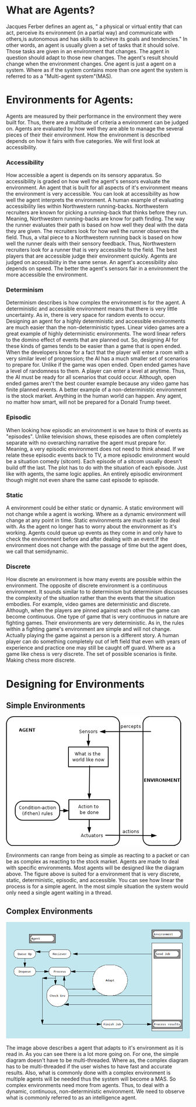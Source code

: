 # What are Agents?

 Jacques Ferber defines an agent as, " a physical or virtual entity that can act, perceive its environment (in a partial way) and communicate with others,is autonomous and has skills to achieve its goals and tendencies." In other words, an agent is usually given a set of tasks that it should solve. Those tasks are given in an environment that changes. The agent in question should adapt to those new changes. The agent's result should change when the environment changes. One agent is just a agent on a system. Where as if the system contains more than one agent the system is referred to as a "Multi-agent system"(MAS).

# Environments for Agents:

Agents are measured by their performance in the environment they were built for. Thus, there are a multitude of criteria a environment can be judged on. Agents are evaluated by how well they are able to manage the several pieces of their their environment. How the environment is described depends on how it fairs with five categories. We will first look at accessibility.

### Accessibility
How accessible a agent is depends on its sensory apparatus. So accessibility is graded on how well the agent's sensors evaluate the environment. An agent that is built for all aspects of it's environment means the environment is very accessible. You can look at accessibility as how well the agent interprets the environment. A human example of evaluating accessibility lies within Northwestern running-backs. Northwestern recruiters are known for picking a running-back that thinks before they run. Meaning, Northwestern running-backs are know for path finding. The way the runner evaluates their path is based on how well they deal with the data they are given. The recruiters look for how well the runner observes the field. Thus, a vital piece to a Northwestern running back is based on how well the runner deals with their sensory feedback. Thus, Northwestern recruiters look for a runner that is very accessible to the field. The best players that are accessible judge their environment quickly. Agents are judged on accessibility in the same sense. An agent's accessibility also depends on speed. The better the agent's sensors fair in a environment the more accessible the environment.

### Determinism
Determinism describes is how complex the environment is for the agent. A deterministic and accessible environment means that there is very little uncertainty. As in, there is very space for random events to occur. Designing an agent for a highly deterministic and accessible environments are much easier than the non-deterministic types. Linear video games are a great example of highly deterministic environments. The word linear refers to the domino effect of events that are planned out. So, designing AI for these kinds of games tends to be easier than a game that is open ended. When the developers know for a fact that the player will enter a room with a very similar level of progression; the AI has a much smaller set of scenarios to prepare for. Unlike if the game was open ended. Open ended games have a level of randomness to them. A player can enter a level at anytime. Thus, the AI must be ready for all scenarios that could occur. Although, open ended games aren't the best counter example because any video game has finite planned events. A better example of a non-deterministic environment is the stock market. Anything in the human world can happen. Any agent, no matter how smart, will not be prepared for a Donald Trump tweet.

### Episodic
When looking how episodic an environment is we have to think of events as "episodes". Unlike television shows, these episodes are often completely separate with no overarching narrative the agent must prepare for. Meaning, a very episodic environment does not need to think ahead. If we relate these episodic events back to TV, a more episodic environment would be a situation comedy (sitcom). Each episode of a sitcom usually doesn't build off the last. The plot has to do with the situation of each episode. Just like with agents, the same logic applies. An entirely episodic environment though might not even share the same cast episode to episode.

### Static
A environment could be either static or dynamic. A static environment will not change while a agent is working. Where as a dynamic environment will change at any point in time. Static environments are much easier to deal with. As the agent no longer has to worry about the environment as it's working. Agents could queue up events as they come in and only have to check the environment before and after dealing with an event.If the environment does not change with the passage of time but the agent does, we call that semidynamic.

### Discrete
How discrete an environment is how many events are possible within the environment. The opposite of discrete environment is a continuous environment. It sounds similar to to determinism but determinism discusses the complexity of the situation rather than the events that the situation embodies. For example, video games are deterministic and discrete. Although, when the players are pinned against each other the game can become continuous. One type of game that is very continuous in nature are fighting games. Their environments are very deterministic. As in, the rules within a fighting game's environment are simple and will not change. Actually playing the game against a person is a different story. A human player can do something completely out of left field that even with years of experience and practice one may still be caught off guard. Where as a game like chess is very discrete. The set of possible scenarios is finite. Making chess more discrete.

# Designing for Environments

## Simple Environments
![Figure 1](/images/basicDesign.png)

Environments can range from being as simple as reacting to a packet or can be as complex as reacting to the stock market. Agents are made to deal with specific environments. Most agents will be designed like the diagram above. The figure above is suited for a environment that is very discrete, static, deterministic, episodic, and accessible. You can see how linear the process is for a simple agent. In the most simple situation the system would only need a single agent waiting in a thread.

## Complex Environments
![Figure 2](/images/complexDesign.png)

The image above describes a agent that adapts to it's environment as it is read in. As you can see there is a lot more going on. For one, the simple diagram doesn't have to be multi-threaded. Where as, the complex diagram has to be multi-threaded if the user wishes to have fast and accurate results. Also, what is commonly done with a complex environment is multiple agents will be needed thus the system will become a MAS. So complex environments need more from agents. Thus, to deal with a dynamic, continuous, non-deterministic environment. We need to observe what is commonly referred to as an intelligence agent.
